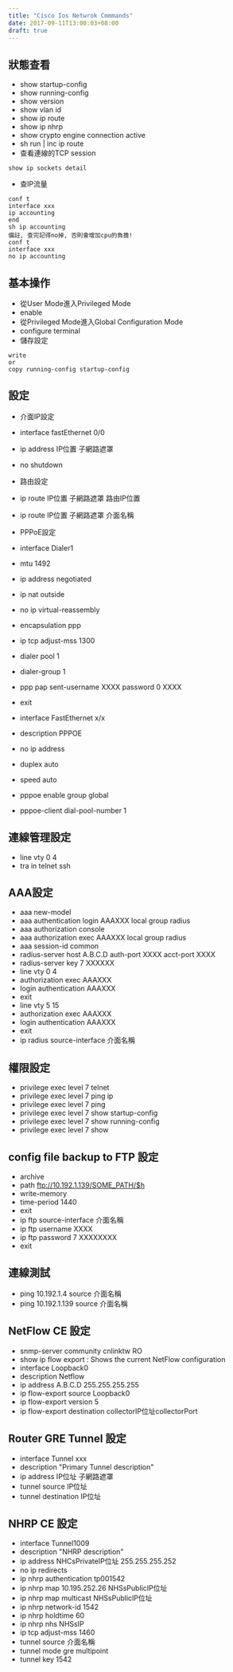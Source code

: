 ```yaml
---
title: "Cisco Ios Netwrok Cmmmands"
date: 2017-09-11T13:00:03+08:00
draft: true
---
```



## 狀態查看
- show startup-config
- show running-config
- show version
- show vlan id
- show ip route
- show ip nhrp
- show crypto engine connection active
- sh run | inc ip route
- 查看連線的TCP session
```
show ip sockets detail
```
- 查IP流量
```
conf t
interface xxx
ip accounting
end
sh ip accounting
備註, 查完記得no掉, 否則會增加cpu的負擔!
conf t
interface xxx
no ip accounting
```

## 基本操作
- 從User Mode進入Privileged Mode
- enable
- 從Privileged Mode進入Global Configuration Mode
- configure terminal
- 儲存設定
```
write
or 
copy running-config startup-config
```

## 設定
- 介面IP設定
- interface fastEthernet 0/0
- ip address IP位置 子網路遮罩
- no shutdown

- 路由設定
- ip route IP位置 子網路遮罩 路由IP位置
- ip route IP位置 子網路遮罩 介面名稱

- PPPoE設定
- interface Dialer1
- mtu 1492
- ip address negotiated
- ip nat outside
- no ip virtual-reassembly
- encapsulation ppp
- ip tcp adjust-mss 1300
- dialer pool 1
- dialer-group 1
- ppp pap sent-username XXXX password 0 XXXX
- exit
- interface FastEthernet x/x
- description PPPOE
- no ip address
- duplex auto
- speed auto
- pppoe enable group global
- pppoe-client dial-pool-number 1

## 連線管理設定
- line vty 0 4
- tra in telnet ssh

## AAA設定
- aaa new-model
- aaa authentication login AAAXXX local group radius
- aaa authorization console
- aaa authorization exec AAAXXX  local group radius
- aaa session-id common
- radius-server host A.B.C.D auth-port XXXX acct-port XXXX
- radius-server key 7 XXXXXX
- line vty 0 4
- authorization exec AAAXXX
- login authentication AAAXXX
- exit
- line vty 5 15
- authorization exec AAAXXX
- login authentication AAAXXX
- exit
- ip radius source-interface 介面名稱

## 權限設定
- privilege exec level 7 telnet
- privilege exec level 7 ping ip
- privilege exec level 7 ping
- privilege exec level 7 show startup-config
- privilege exec level 7 show running-config
- privilege exec level 7 show

## config file backup to FTP 設定
- archive
- path ftp://10.192.1.139/SOME_PATH/$h
- write-memory
- time-period 1440
- exit
- ip ftp source-interface 介面名稱
- ip ftp username XXXX
- ip ftp password 7 XXXXXXXX
- exit

## 連線測試
- ping 10.192.1.4 source 介面名稱
- ping 10.192.1.139 source 介面名稱

## NetFlow CE 設定
- snmp-server community cnlinktw RO
- show ip flow export : Shows the current NetFlow configuration
- interface Loopback0
- description Netflow
- ip address A.B.C.D 255.255.255.255
- ip flow-export source Loopback0
- ip flow-export version 5
- ip flow-export destination collectorIP位址collectorPort

## Router GRE Tunnel 設定
- interface Tunnel xxx
- description "Primary Tunnel description"
- ip address IP位址 子網路遮罩
- tunnel source IP位址
- tunnel destination IP位址

## NHRP CE 設定
- interface Tunnel1009
- description "NHRP description"
- ip address NHCsPrivateIP位址 255.255.255.252
- no ip redirects
- ip nhrp authentication tp001542
- ip nhrp map 10.195.252.26 NHSsPublicIP位址
- ip nhrp map multicast NHSsPublicIP位址
- ip nhrp network-id 1542
- ip nhrp holdtime 60
- ip nhrp nhs NHSsIP
- ip tcp adjust-mss 1460
- tunnel source 介面名稱
- tunnel mode gre multipoint
- tunnel key 1542